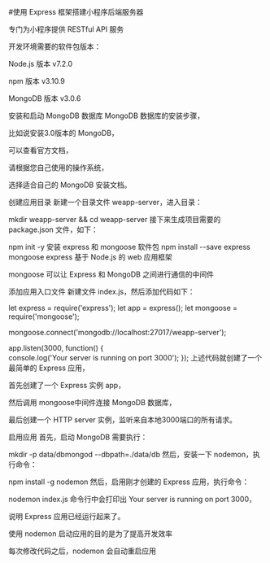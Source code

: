 #使用 Express 框架搭建小程序后端服务器

专门为小程序提供 RESTful API 服务

开发环境需要的软件包版本：

Node.js 版本 v7.2.0

npm 版本 v3.10.9

MongoDB 版本 v3.0.6

安装和启动 MongoDB 数据库
MongoDB 数据库的安装步骤，

比如说安装3.0版本的 MongoDB，

可以查看官方文档，

请根据您自己使用的操作系统，

选择适合自己的 MongoDB 安装文档。

创建应用目录
新建一个目录文件 weapp-server，进入目录：

mkdir weapp-server && cd weapp-server
接下来生成项目需要的 package.json 文件，如下：

npm init -y
安装 express 和 mongoose 软件包
npm install --save express mongoose
express 基于 Node.js 的 web 应用框架

mongoose 可以让 Express 和 MongoDB 之间进行通信的中间件

添加应用入口文件
新建文件 index.js，然后添加代码如下：

let express = require('express');
let app = express();
let mongoose = require('mongoose');

mongoose.connect('mongodb://localhost:27017/weapp-server');

app.listen(3000, function() {  
  console.log('Your server is running on port 3000');
});
上述代码就创建了一个最简单的 Express 应用，

首先创建了一个 Express 实例 app，

然后调用 mongoose中间件连接 MongoDB 数据库，

最后创建一个 HTTP server 实例，监听来自本地3000端口的所有请求。

启用应用
首先，启动 MongoDB 需要执行：

mkdir -p data/dbmongod --dbpath=./data/db
然后，安装一下 nodemon，执行命令：

npm install -g nodemon
然后，启用刚才创建的 Express 应用，执行命令：

nodemon index.js
命令行中会打印出 Your server is running on port 3000，

说明 Express 应用已经运行起来了。

使用 nodemon 启动应用的目的是为了提高开发效率

每次修改代码之后，nodemon 会自动重启应用
